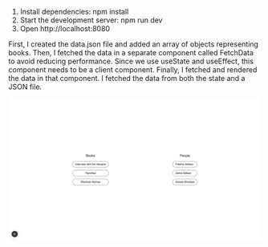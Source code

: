 1. Install dependencies:
   npm install
2. Start the development server:
   npm run dev
3. Open http://localhost:8080

First, I created the data.json file and added an array of objects representing books.
Then, I fetched the data in a separate component called FetchData to avoid reducing performance.
Since we use useState and useEffect, this component needs to be a client component.
Finally, I fetched and rendered the data in that component.
I fetched the data from both the state and a JSON file.

![image](readme.png)

